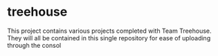 # treehouse

This project contains various projects completed with Team Treehouse.  They will all be contained in this single repository for ease of uploading through the consol